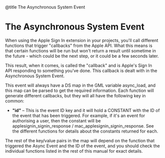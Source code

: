 @title The Asynchronous System Event

# The Asynchronous System Event

When using the Apple Sign In extension in your projects, you'll call different functions that trigger "callbacks" from the Apple API. What this means is that certain functions will be run but won't return a result until sometime in the future - which could be the next step, or it could be a few seconds later.

This result, when it comes, is called the "callback" and is Apple's Sign In API responding to something you’ve done. This callback is dealt with in the Asynchronous System Event.

This event will always have a DS map in the GML variable async_load, and this map can be parsed to get the required information. Each function will generate different callbacks, but they will all have the following key in common:

* **"id"** – This is the event ID key and it will hold a CONSTANT with the ID of the event that has been triggered. For example, if it's an event for authorising a user, then the constant will be  applesignin_signin_response / mac_applesignin_signin_response. See the different functions for details about the constants returned for each.

The rest of the key/value pairs in the map will depend on the function that triggered the Async Event and the ID of the event, and you should check the individual functions listed in the rest of this manual for exact details.
